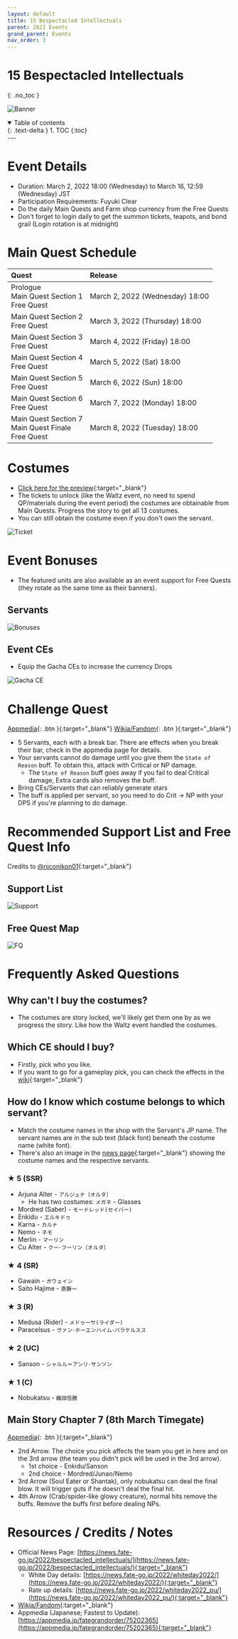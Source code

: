 ```yaml
---
layout: default
title: 15 Bespectacled Intellectuals
parent: 2022 Events
grand_parent: Events
nav_order: 3
---
```


# 15 Bespectacled Intellectuals
{: .no_toc }


![Banner](https://news.fate-go.jp/wp-content/uploads/2022/bespectacled_intellectuals_full_awpqa/top_banner.png)

<details open markdown="block">
  <summary>
    Table of contents
  </summary>
  {: .text-delta }
1. TOC
{:toc}
</details>
---

# Event Details
- Duration: March 2, 2022 18:00 (Wednesday) to March 16, 12:59 (Wednesday) JST
- Participation Requirements: Fuyuki Clear
- Do the daily Main Quests and Farm shop currency from the Free Quests
- Don't forget to login daily to get the summon tickets, teapots, and bond grail (Login rotation is at midnight)

# Main Quest Schedule

| Quest | Release |
| :-- | :-- |
| Prologue<br/>Main Quest Section 1<br/>Free Quest | March 2, 2022 (Wednesday) 18:00 |
| Main Quest Section 2<br/>Free Quest | March 3, 2022 (Thursday) 18:00 |
| Main Quest Section 3<br/>Free Quest | March 4, 2022 (Friday) 18:00 |
| Main Quest Section 4<br/>Free Quest | March 5, 2022 (Sat) 18:00 |
| Main Quest Section 5<br/>Free Quest | March 6, 2022 (Sun) 18:00 |
| Main Quest Section 6<br/>Free Quest | March 7, 2022 (Monday) 18:00 |
| Main Quest Section 7<br/>Main Quest Finale<br/>Free Quest | March 8, 2022 (Tuesday) 18:00 |

# Costumes
- [Click here for the preview](https://news.fate-go.jp/2022/whiteday2022_glassesdress/){:target="_blank"}
- The tickets to unlock (like the Waltz event, no need to spend QP/materials during the event period) the costumes are obtainable from Main Quests. Progress the story to get all 13 costumes.
- You can still obtain the costume even if you don't own the servant.

![Ticket](https://news.fate-go.jp/wp-content/uploads/2022/bespectacled_intellectuals_full_awpqa/info_image_02.png)

# Event Bonuses
- The featured units are also available as an event support for Free Quests (they rotate as the same time as their banners).

## Servants

![Bonuses](https://pbs.twimg.com/media/FM1diuHaQAIyZ7X?format=jpg&name=4096x4096)

## Event CEs
- Equip the Gacha CEs to increase the currency Drops
  
![Gacha CE](https://news.fate-go.jp/wp-content/uploads/2022/bespectacled_intellectuals_full_awpqa/info_howto_02.png)

# Challenge Quest
[Appmedia](https://appmedia.jp/fategrandorder/75237783){: .btn }{:target="_blank"}
[Wikia/Fandom](https://fategrandorder.fandom.com/wiki/15_Bespectacled_Intellectuals#Challenge_Quest){: .btn }{:target="_blank"}

- 5 Servants, each with a break bar. There are effects when you break their bar, check in the appmedia page for details.
- Your servants cannot do damage until you give them the `State of Reason` buff. To obtain this, attack with Critical or NP damage.
    - The `State of Reason` buff goes away if you fail to deal Critical damage, Extra cards also removes the buff.
- Bring CEs/Servants that can reliably generate stars
- The buff is applied per servant, so you need to do Crit -> NP with your DPS if you're planning to do damage.

# Recommended Support List and Free Quest Info
Credits to [@niconikon01](https://twitter.com/niconikon01/status/1501126614062870530){:target="_blank"}

## Support List

![Support](https://pbs.twimg.com/media/FNUSdEjaQAAiA0P?format=jpg&name=large)

## Free Quest Map

![FQ](https://pbs.twimg.com/media/FNUSaVkaAAAXG4G?format=jpg&name=4096x4096)

# Frequently Asked Questions

## Why can't I buy the costumes?
- The costumes are story locked, we'll likely get them one by as we progress the story. Like how the Waltz event handled the costumes.

## Which CE should I buy?
- Firstly, pick who you like.
- If you want to go for a gameplay pick, you can check the effects in the [wiki](https://fategrandorder.fandom.com/wiki/15_Bespectacled_Intellectuals#Summoning_Campaign){:target="_blank"}

## How do I know which costume belongs to which servant?

- Match the costume names in the shop with the Servant's JP name. The servant names are in the sub text (black font) beneath the costume name (white font).
- There's also an image in the [news page](https://news.fate-go.jp/2022/whiteday2022_glassesdress/){:target="_blank"} showing the costume names and the respective servants.

### ★ 5 (SSR)
- Arjuna Alter - `アルジュナ〔オルタ〕`
  - He has two costumes: `メガネ` - Glasses
- Mordred (Saber) - `モードレッド(セイバー)`
- Enkidu - `エルキドゥ`
- Karna - `カルナ`
- Nemo - `ネモ`
- Merlin - `マーリン`
- Cu Alter - `クー･フーリン〔オルタ〕`

### ★ 4 (SR)
- Gawain - `ガウェイン`
- Saito Hajime - `斎藤一`

### ★ 3 (R)
- Medusa (Rider) - `メドゥーサ(ライダー)`
- Paracelsus - `ヴァン･ホーエンハイム･パラケルスス`

### ★ 2 (UC)
- Sanson - `シャルル＝アンリ･サンソン`

### ★ 1 (C)
- Nobukatsu - `織田信勝`

## Main Story Chapter 7 (8th March Timegate)
[Appmedia](https://appmedia.jp/fategrandorder/75238095){: .btn }{:target="_blank"}
- 2nd Arrow. The choice you pick affects the team you get in here and on the 3rd arrow (the team you didn't pick will be used in the 3rd arrow).
  - 1st choice - Enkidu/Sanson
  - 2nd choice - Mordred/Junao/Nemo
- 3rd Arrow (Soul Eater or Shantak), only nobukatsu can deal the final blow. It will trigger guts if he doesn't deal the final hit.
- 4th Arrow (Crab/spider-like glowy creature), normal hits remove the buffs. Remove the buffs first before dealing NPs.

# Resources / Credits / Notes

- Official News Page: [https://news.fate-go.jp/2022/bespectacled_intellectuals/](https://news.fate-go.jp/2022/bespectacled_intellectuals/){:target="_blank"}
    - White Day details: [https://news.fate-go.jp/2022/whiteday2022/](https://news.fate-go.jp/2022/whiteday2022/){:target="_blank"}
    - Rate up details: [https://news.fate-go.jp/2022/whiteday2022_pu/](https://news.fate-go.jp/2022/whiteday2022_pu/){:target="_blank"}
- [Wikia/Fandom](https://fategrandorder.fandom.com/wiki/15_Bespectacled_Intellectuals){:target="_blank"}
- Appmedia (Japanese; Fastest to Update): [https://appmedia.jp/fategrandorder/75202365](https://appmedia.jp/fategrandorder/75202365){:target="_blank"}